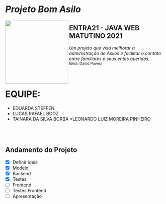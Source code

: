 # <i><b> Projeto Bom Asilo </b></i>
<img align="left" height="200" src="https://media.discordapp.net/attachments/767080390241812540/892737725940269136/LogoCor.gif?width=406&height=406">

## ENTRA21 - JAVA WEB MATUTINO 2021
<i> Um projeto que visa melhorar a administração de Asilos e facilitar o contato entre familiares e seus entes queridos. </i></br>
<sub> Ideia: David Pavesi </sub></br></br></br>

# EQUIPE:
* EDUARDA STEFFEN 
* LUCAS RAFAEL BOOZ
* TAINARA DA SILVA BORBA
*LEONARDO LUIZ MOREIRA PINHEIRO

</br></br>

## Andamento do Projeto
- [x] Definir ideia
- [x] Modelo
- [x] Backend
- [x] Testes
- [ ] Frontend
- [ ] Testes Frontend
- [ ] Apresentação
